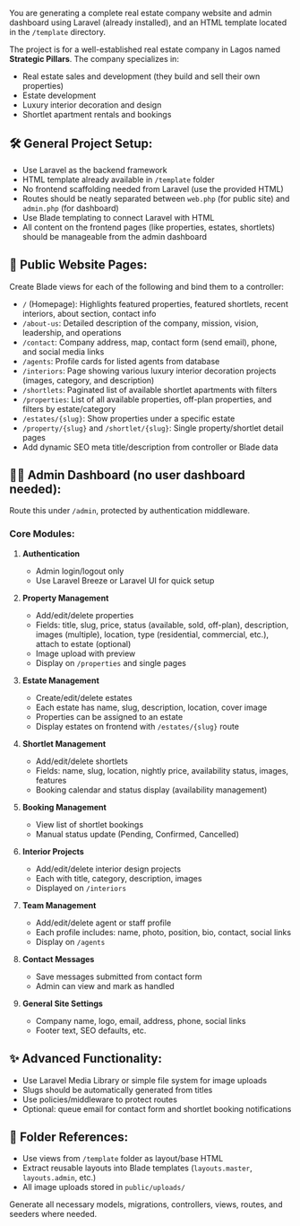You are generating a complete real estate company website and admin dashboard using Laravel (already installed), and an HTML template located in the `/template` directory.

The project is for a well-established real estate company in Lagos named **Strategic Pillars**. The company specializes in:
- Real estate sales and development (they build and sell their own properties)
- Estate development
- Luxury interior decoration and design
- Shortlet apartment rentals and bookings

## 🛠️ General Project Setup:
- Use Laravel as the backend framework
- HTML template already available in `/template` folder
- No frontend scaffolding needed from Laravel (use the provided HTML)
- Routes should be neatly separated between `web.php` (for public site) and `admin.php` (for dashboard)
- Use Blade templating to connect Laravel with HTML
- All content on the frontend pages (like properties, estates, shortlets) should be manageable from the admin dashboard

## 🧭 Public Website Pages:
Create Blade views for each of the following and bind them to a controller:
- `/` (Homepage): Highlights featured properties, featured shortlets, recent interiors, about section, contact info
- `/about-us`: Detailed description of the company, mission, vision, leadership, and operations
- `/contact`: Company address, map, contact form (send email), phone, and social media links
- `/agents`: Profile cards for listed agents from database
- `/interiors`: Page showing various luxury interior decoration projects (images, category, and description)
- `/shortlets`: Paginated list of available shortlet apartments with filters
- `/properties`: List of all available properties, off-plan properties, and filters by estate/category
- `/estates/{slug}`: Show properties under a specific estate
- `/property/{slug}` and `/shortlet/{slug}`: Single property/shortlet detail pages
- Add dynamic SEO meta title/description from controller or Blade data

## 🧑‍💼 Admin Dashboard (no user dashboard needed):
Route this under `/admin`, protected by authentication middleware.

### Core Modules:
1. **Authentication**
   - Admin login/logout only
   - Use Laravel Breeze or Laravel UI for quick setup

2. **Property Management**
   - Add/edit/delete properties
   - Fields: title, slug, price, status (available, sold, off-plan), description, images (multiple), location, type (residential, commercial, etc.), attach to estate (optional)
   - Image upload with preview
   - Display on `/properties` and single pages

3. **Estate Management**
   - Create/edit/delete estates
   - Each estate has name, slug, description, location, cover image
   - Properties can be assigned to an estate
   - Display estates on frontend with `/estates/{slug}` route

4. **Shortlet Management**
   - Add/edit/delete shortlets
   - Fields: name, slug, location, nightly price, availability status, images, features
   - Booking calendar and status display (availability management)

5. **Booking Management**
   - View list of shortlet bookings
   - Manual status update (Pending, Confirmed, Cancelled)

6. **Interior Projects**
   - Add/edit/delete interior design projects
   - Each with title, category, description, images
   - Displayed on `/interiors`

7. **Team Management**
   - Add/edit/delete agent or staff profile
   - Each profile includes: name, photo, position, bio, contact, social links
   - Display on `/agents`

8. **Contact Messages**
   - Save messages submitted from contact form
   - Admin can view and mark as handled

9. **General Site Settings**
   - Company name, logo, email, address, phone, social links
   - Footer text, SEO defaults, etc.

## ✨ Advanced Functionality:
- Use Laravel Media Library or simple file system for image uploads
- Slugs should be automatically generated from titles
- Use policies/middleware to protect routes
- Optional: queue email for contact form and shortlet booking notifications

## 📁 Folder References:
- Use views from `/template` folder as layout/base HTML
- Extract reusable layouts into Blade templates (`layouts.master`, `layouts.admin`, etc.)
- All image uploads stored in `public/uploads/`

Generate all necessary models, migrations, controllers, views, routes, and seeders where needed.

